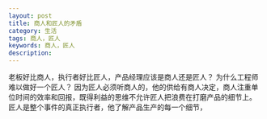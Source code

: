 ```yaml
---
layout: post
title: 商人和匠人的矛盾
category: 生活
tags: 商人，匠人
keywords: 商人，匠人
description: 
---
```


老板好比商人，执行者好比匠人，产品经理应该是商人还是匠人？
为什么工程师难以做好一个匠人？
因为匠人必须听商人的，他的供给有商人决定，商人注重单位时间的效率和回报，既得利益的思维不允许匠人把浪费在打磨产品的细节上。
匠人是整个事件的真正执行者，他了解产品生产的每一个细节，
